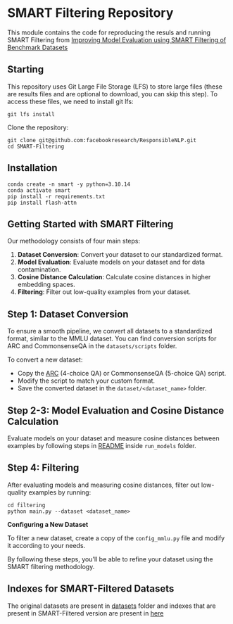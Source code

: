 # SMART Filtering Repository
This module contains the code for reproducing the resuls and running SMART Filtering from [Improving Model Evaluation using SMART Filtering of Benchmark
Datasets](https://arxiv.org/abs/2410.20245)

## Starting

This repository uses Git Large File Storage (LFS) to store large files (these are results files and are optional to download, you can skip this step). To access these files, we need to install git lfs:
```
git lfs install
```

Clone the repository:
```
git clone git@github.com:facebookresearch/ResponsibleNLP.git
cd SMART-Filtering
```


## Installation

```
conda create -n smart -y python=3.10.14
conda activate smart
pip install -r requirements.txt
pip install flash-attn
```


## Getting Started with SMART Filtering

Our methodology consists of four main steps:
1. **Dataset Conversion**: Convert your dataset to our standardized format.
2. **Model Evaluation**: Evaluate models on your dataset and for data contamination.
3. **Cosine Distance Calculation**: Calculate cosine distances in higher embedding spaces.
4. **Filtering**: Filter out low-quality examples from your dataset.


## Step 1: Dataset Conversion

To ensure a smooth pipeline, we convert all datasets to a standardized format, similar to the MMLU dataset. You can find conversion scripts for ARC and CommonsenseQA in the `datasets/scripts` folder.

To convert a new dataset:
- Copy the [ARC](https://www.kaggle.com/datasets/thedevastator/arc-grade-school-science-questions/data) (4-choice QA) or CommonsenseQA (5-choice QA) script.
- Modify the script to match your custom format.
- Save the converted dataset in the `dataset/<dataset_name>` folder.


## Step 2-3: Model Evaluation and Cosine Distance Calculation

Evaluate models on your dataset and measure cosine distances between examples by following steps in [README](run_models/README.md) inside `run_models` folder.

## Step 4: Filtering

After evaluating models and measuring cosine distances, filter out low-quality examples by running:

```
cd filtering
python main.py --dataset <dataset_name>
```

**Configuring a New Dataset**

To filter a new dataset, create a copy of the ``config_mmlu.py`` file and modify it according to your needs.


By following these steps, you'll be able to refine your dataset using the SMART filtering methodology.

## Indexes for SMART-Filtered Datasets 

The original datasets are present in [datasets](datasets) folder and indexes that are present in SMART-Filtered version are present in [here](results/smart_filtered) 

